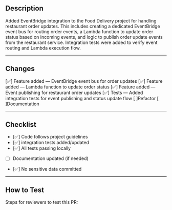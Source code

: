 ## Description  
Added EventBridge integration to the Food Delivery project for handling restaurant order updates.
This includes creating a dedicated EventBridge event bus for routing order events, a Lambda function to update order status based on incoming events, and logic to publish order update events from the restaurant service.
Integration tests were added to verify event routing and Lambda execution flow. 

---

## Changes  
[✅] Feature added — EventBridge event bus for order updates
[✅] Feature added — Lambda function to update order status
[✅] Feature added — Event publishing for restaurant order updates
[✅] Tests — Added integration tests for event publishing and status update flow
[ ]Refactor
[ ]Documentation

---

## Checklist  
- [✅] Code follows project guidelines  
- [✅] integration tests added/updated  
- [✅] All tests passing locally  
- [ ] Documentation updated (if needed)  
- [✅] No sensitive data committed  

---

## How to Test  
Steps for reviewers to test this PR:  

